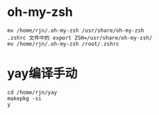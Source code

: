 # oh-my-zsh
    mv /home/rjn/.oh-my-zsh /usr/share/oh-my-zsh
    .zshrc 文件中的 export ZSH=/usr/share/oh-my-zsh/
    mv /home/rjn/.oh-my-zsh /root/.zshrc

# yay编译手动
    cd /home/rjn/yay
    makepkg -si
    y

